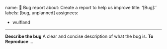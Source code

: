 name: 🐞 Bug report
about: Create a report to help us improve
title: ‘[Bug]:’
labels: [bug, unplanned]
assignees: 
  - wulfland
---
**Describe the bug**
A clear and concise description of what the bug is.
**To Reproduce**
...
